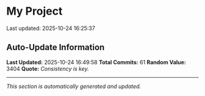 # My Project


Last updated: 2025-10-24 16:25:37





























































## Auto-Update Information

**Last Updated:** 2025-10-24 16:49:58
**Total Commits:** 61
**Random Value:** 3404
**Quote:** _Consistency is key._

---
_This section is automatically generated and updated._